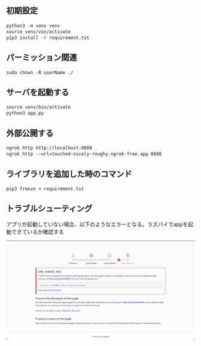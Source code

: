 ## 初期設定
```
python3 -m venv venv
source venv/vin/activate
pip3 install -r requirement.txt
```

## パーミッション関連
```
sudo chown -R userName ./
```

## サーバを起動する
```
source venv/bin/activate
python3 app.py
```

## 外部公開する
```
ngrok http http://localhost:8080
ngrok http --url=touched-nicely-roughy.ngrok-free.app 8080
```

## ライブラリを追加した時のコマンド
```
pip3 freeze > requirement.txt
```


## トラブルシューティング


アプリが起動していない場合、以下のようなエラーとなる。ラズパイでappを起動できているか確認する

![アプリ起動していないエラー](doc/error-due-to-the-app.jpg)

